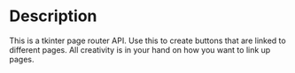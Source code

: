 # Description

This is a tkinter page router API. Use this to create buttons that are linked to different pages. All creativity is in your hand on how you want to link up pages. 